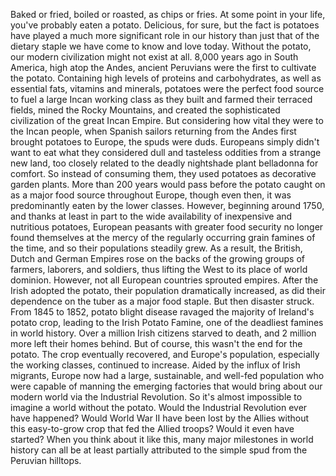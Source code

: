 
Baked or fried,
boiled or roasted,
as chips or fries.
At some point in your life,
you&#39;ve probably eaten a potato.
Delicious, for sure,
but the fact is potatoes have played a
much more significant role in our history
than just that of the dietary staple
we have come to know and love today.
Without the potato,
our modern civilization 
might not exist at all.
8,000 years ago in South America,
high atop the Andes,
ancient Peruvians were the first
to cultivate the potato.
Containing high levels of proteins
and carbohydrates,
as well as essential fats, vitamins
and minerals,
potatoes were the perfect food source
to fuel a large Incan working class
as they built and farmed 
their terraced fields,
mined the Rocky Mountains,
and created the sophisticated civilization
of the great Incan Empire.
But considering how vital they were
to the Incan people,
when Spanish sailors 
returning from the Andes
first brought potatoes to Europe,
the spuds were duds.
Europeans simply didn&#39;t want to eat
what they considered dull and tasteless
oddities from a strange new land,
too closely related to the deadly
nightshade plant belladonna for comfort.
So instead of consuming them,
they used potatoes 
as decorative garden plants.
More than 200 years would pass
before the potato caught on
as a major food source throughout Europe,
though even then,
it was predominantly eaten 
by the lower classes.
However, beginning around 1750,
and thanks at least in part
to the wide availability
of inexpensive and nutritious potatoes,
European peasants 
with greater food security
no longer found themselves
at the mercy of the regularly 
occurring grain famines of the time,
and so their populations steadily grew.
As a result, the British, Dutch
and German Empires
rose on the backs of the growing groups
of farmers, laborers, and soldiers,
thus lifting the West to its place
of world dominion.
However, not all European countries
sprouted empires.
After the Irish adopted the potato,
their population dramatically increased,
as did their dependence on the tuber
as a major food staple.
But then disaster struck.
From 1845 to 1852,
potato blight disease ravaged 
the majority of Ireland&#39;s potato crop,
leading to the Irish Potato Famine,
one of the deadliest famines
in world history.
Over a million Irish citizens 
starved to death,
and 2 million more 
left their homes behind.
But of course, this wasn&#39;t the end
for the potato.
The crop eventually recovered,
and Europe&#39;s population,
especially the working classes,
continued to increase.
Aided by the influx of Irish migrants,
Europe now had a large, sustainable,
and well-fed population
who were capable of manning
the emerging factories
that would bring about our modern world
via the Industrial Revolution.
So it&#39;s almost impossible to imagine
a world without the potato.
Would the Industrial Revolution 
ever have happened?
Would World War II have been lost
by the Allies
without this easy-to-grow crop
that fed the Allied troops?
Would it even have started?
When you think about it like this,
many major milestones in world history
can all be at least partially attributed
to the simple spud 
from the Peruvian hilltops.
